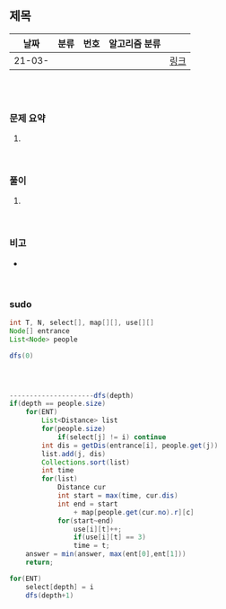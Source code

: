 ## 제목

| 날짜   | 분류 | 번호 | 알고리즘 분류 |                                          |
| ------ | ---- | ---- | ------------- | ---------------------------------------- |
| 21-03- |     |      |               | [링크](https://www.acmicpc.net/problem/) |


<br/><br/>

### 문제 요약 

1. 


<br/>

### 풀이

1. 


<br/>

### 비고

- 


<br/>

### sudo

```java
int T, N, select[], map[][], use[][]
Node[] entrance
List<Node> people

dfs(0)




---------------------dfs(depth)
if(depth == people.size)
	for(ENT)
		List<Distance> list
		for(people.size)
			if(select[j] != i) continue
		int dis = getDis(entrance[i], people.get(j))
		list.add(j, dis)
		Collections.sort(list)
		int time 
		for(list)
			Distance cur
			int start = max(time, cur.dis)
			int end = start 
				+ map[people.get(cur.no).r][c]
			for(start~end)
				use[i][t]++;
				if(use[i][t] == 3)
				time = t;
	answer = min(answer, max(ent[0],ent[1]))
	return;

for(ENT)
	select[depth] = i
	dfs(depth+1)
```